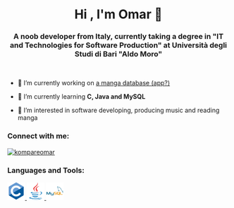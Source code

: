<h1 align="center">Hi , I'm Omar 👋</h1>
<h3 align="center">A noob developer from Italy, currently taking a degree in "IT and Technologies for Software Production" at Università degli Studi di Bari "Aldo Moro" </h3>

<br/>

- 🔭 I’m currently working on [a manga database (app?)](https://github.com/omwcoding/MangaDB)

- 🌱 I’m currently learning **C, Java and MySQL**
  
- 👀 I’m interested in software developing, producing music and reading manga

<h3 align="left">Connect with me:</h3>
<p align="left">
<a href="https://instagram.com/kompareomar" target="blank"><img align="center" src="https://raw.githubusercontent.com/rahuldkjain/github-profile-readme-generator/master/src/images/icons/Social/instagram.svg" alt="kompareomar" height="30" width="40" /></a>
</p>

<h3 align="left">Languages and Tools:</h3>
<p align="left"> <a href="https://www.cprogramming.com/" target="_blank" rel="noreferrer"> <img src="https://raw.githubusercontent.com/devicons/devicon/master/icons/c/c-original.svg" alt="c" width="40" height="40"/> </a> <a href="https://www.java.com" target="_blank" rel="noreferrer"> <img src="https://raw.githubusercontent.com/devicons/devicon/master/icons/java/java-original.svg" alt="java" width="40" height="40"/> </a> <a href="https://www.mysql.com/" target="_blank" rel="noreferrer"> <img src="https://raw.githubusercontent.com/devicons/devicon/master/icons/mysql/mysql-original-wordmark.svg" alt="mysql" width="40" height="40"/> </a> </p>

<!---
omwcoding/omwcoding is a ✨ special ✨ repository because its `README.md` (this file) appears on your GitHub profile.
You can click the Preview link to take a look at your changes.
--->
